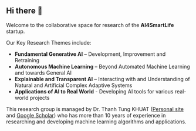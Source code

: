 ## Hi there 👋

Welcome to the collaborative space for research of the **AI4SmartLife** startup. 

Our Key Research Themes include:

- **Fundamental Generative AI** – Development, Improvement and Retraining
- **Autonomous Machine Learning** – Beyond Automated Machine Learning and towards General AI
- **Explainable and Transparent AI** – Interacting with and Understanding of Natural and Artificial Complex Adaptive Systems
- **Applications of AI to Real World** - Developing AI tools for various real-world projects

This research group is managed by Dr. Thanh Tung KHUAT ([Personal site](https://thanhtung09t2.wixsite.com/home) and [Google Scholar](https://scholar.google.com.au/citations?user=2UDpb4cAAAAJ)) who has more than 10 years of experience in researching and developing machine learning algorithms and applications.
